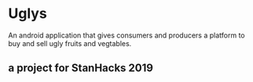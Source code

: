 # Uglys
An android application that gives consumers and producers a platform to buy and sell ugly fruits and vegtables.
## a project for StanHacks 2019

